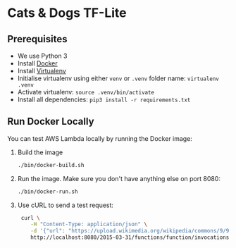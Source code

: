 # Cats & Dogs TF-Lite

## Prerequisites

- We use Python 3
- Install [Docker](https://www.docker.com/get-started)
- Install [Virtualenv](https://virtualenv.pypa.io/en/latest/installation.html)
- Initialise virtualenv using either `venv` or `.venv` folder name: `virtualenv .venv`
- Activate virtualenv: `source .venv/bin/activate`
- Install all dependencies: `pip3 install -r requirements.txt`

## Run Docker Locally

You can test AWS Lambda locally by running the Docker image:

1. Build the image
    ```bash
    ./bin/docker-build.sh
    ```
2. Run the image. Make sure you don't have anything else on port 8080:
    ```bash
    ./bin/docker-run.sh
    ```
3. Use cURL to send a test request:
    ```bash
     curl \
        -H "Content-Type: application/json" \
        -d '{"url": "https://upload.wikimedia.org/wikipedia/commons/9/9a/Pug_600.jpg"}' \
        http://localhost:8080/2015-03-31/functions/function/invocations
    ```

